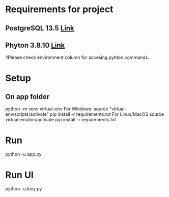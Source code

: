 # Requirements for project
## PostgreSQL 13.5 [Link](https://www.enterprisedb.com/downloads/postgres-postgresql-downloads)
## Phyton 3.8.10 [Link](https://www.python.org/ftp/python/3.8.10/python-3.8.10-embed-amd64.zip)
!!Please check environment column for accesing pyhton commands.


# Setup 
## On app folder 
python -m venv virtual-env
For Windows:
source "virtual-env/scripts/activate"
pip install -r requirements.txt
For Linux/MacOS
source virtual-env/bin/activate
pip install -r requirements.txt

# Run
python -u app.py
# Run UI
python -u kivy.py
